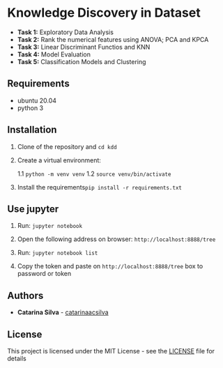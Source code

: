 # Knowledge Discovery in Dataset

- **Task 1:** Exploratory Data Analysis
- **Task 2:** Rank the numerical features using ANOVA; PCA and KPCA
- **Task 3:** Linear Discriminant Functios and KNN
- **Task 4:** Model Evaluation
- **Task 5:** Classification Models and Clustering



## Requirements

- ubuntu 20.04
- python 3

## Installation

1. Clone of the repository and `cd kdd`

1. Create a virtual environment: 

    1.1 `python -m venv venv`
    1.2 `source venv/bin/activate`

2. Install the requirements`pip install -r requirements.txt`


## Use jupyter

1. Run: `jupyter notebook`

2. Open the following address on browser: `http://localhost:8888/tree`

3. Run: `jupyter notebook list`

4. Copy the token and paste on `http://localhost:8888/tree` box to password or token

## Authors

* **Catarina Silva** - [catarinaacsilva](https://github.com/catarinaacsilva)

## License

This project is licensed under the MIT License - see the [LICENSE](LICENSE) file for details